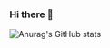 ### Hi there 👋



![Anurag's GitHub stats](https://github-readme-stats.vercel.app/api?username=reckyya&count_private=true)
